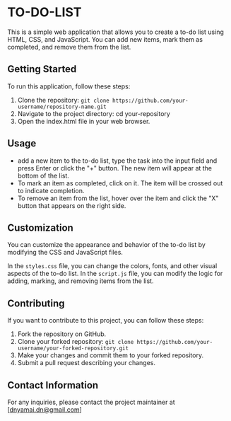 # TO-DO-LIST

This is a simple web application that allows you to create a to-do list using HTML, CSS, and JavaScript. You can add new items, mark them as completed, and remove them from the list.

## Getting Started

To run this application, follow these steps:

1. Clone the repository:
   `git clone https://github.com/your-username/repository-name.git`
2. Navigate to the project directory:
   cd your-repository
3. Open the index.html file in your web browser.

## Usage

- add a new item to the to-do list, type the task into the input field and press Enter or click the "+" button.
  The new item will appear at the bottom of the list.
- To mark an item as completed, click on it. The item will be crossed out to indicate completion.
- To remove an item from the list, hover over the item and click the "X" button that appears on the right side.

## Customization
You can customize the appearance and behavior of the to-do list by modifying the CSS and JavaScript files.

In the `styles.css` file, you can change the colors, fonts, and other visual aspects of the to-do list.
In the `script.js` file, you can modify the logic for adding, marking, and removing items from the list.

## Contributing
If you want to contribute to this project, you can follow these steps:

1. Fork the repository on GitHub.
2. Clone your forked repository:
   `git clone https://github.com/your-username/your-forked-repository.git`
3. Make your changes and commit them to your forked repository.
4. Submit a pull request describing your changes.

## Contact Information

For any inquiries, please contact the project maintainer at [dnyamai.dn@gmail.com]
